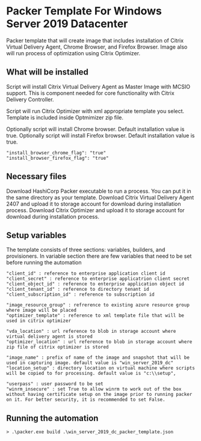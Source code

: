 # Packer Template For Windows Server 2019 Datacenter

Packer template that will create image that includes installation of Citrix Virtual Delivery Agent, Chrome Browser, and Firefox Browser. Image also will run process of optimization using Citrix Optimizer.

## What will be installed

Script will install Citrix Virtual Delivery Agent as Master Image with MCSIO support. 
This is component needed for core functionality with Citrix Delivery Controller.

Script will run Citrix Optimizer with xml appropriate template you select.
Template is included inside Optmimizer zip file.

Optionally script will install Chrome browser. Default installation value is true.
Optionally script will install Firefox browser. Default installation value is true.

```shell
"install_browser_chrome_flag": "true"
"install_browser_firefox_flag": "true"
```

## Necessary files

Download HashiCorp Packer executable to run a process. You can put it in the same directory as your template.
Download Citrix Virtual Delivery Agent 2407 and upload it to storage account for download during installation process.
Download Citrix Optimizer and upload it to storage account for download during installation process.

## Setup variables
The template consists of three sections: variables, builders, and provisioners.
In variable section there are few variables that need to be set before running the automation

```shell
"client_id" : reference to enterprise application client id
"client_secret" : reference to enterprise applicatrion client secret
"client_object_id" : reference to enterprise application object id
"client_tenant_id" : reference to directory tenant id
"client_subscription_id" : reference to subscription id

"image_resource_group" : refrerence to existing azure resource group where image will be placed
"optimizer_template" : reference to xml template file that will be used in citrix optimizer

"vda_location" : url reference to blob in storage account where virtual delivery agent is stored
"optimizer_location" : url reference to blob in storage account where zip file of citrix optimizer is stored

"image_name" : prefix of name of the image and snapshot that will be used in capturing image. default value is "win_server_2019_dc" 
"location_setup" : directory location on virtual machine where scripts will be copied to for processing. default value is "c:\\setup",

"userpass" : user password to be set
"winrm_insecure" : set True to allow winrm to work out of the box without having certificate setup on the image prior to running packer on it. For better security, it is recommended to set False.
```

## Running the automation

```shell
> .\packer.exe build .\win_server_2019_dc_packer_template.json
```
